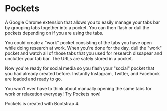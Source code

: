 # Pockets
A Google Chrome extension that allows you to easily manage your tabs bar by grouping tabs together into a pocket. You can then flash or dull the pockets depending on if you are using the tabs.

You could create a "work" pocket consisting of the tabs you have open while doing research at work. When you're done for the day, dull the "work" pocket and watch all of those tabs that you used for research dissapear and unclutter your tab bar. The URLs are safely stored in a pocket.

Now you're ready for social media so you flash your "social" pocket that you had already created before. Instantly Instagram, Twitter, and Facebook are loaded and ready to go. 

You won't ever have to think about manually opening the same tabs for work or relaxation everyday! Try Pockets now!

Pockets is created with Bootstrap 4. 